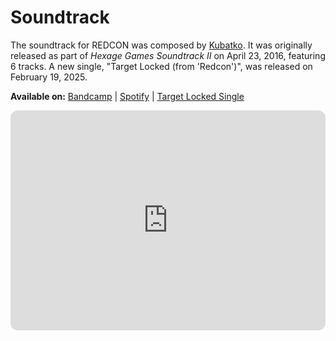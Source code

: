 # Soundtrack

The soundtrack for REDCON was composed by [Kubatko](http://kubatko.info). It was originally released as part of _Hexage Games Soundtrack II_ on April 23, 2016, featuring 6 tracks. A new single, "Target Locked (from 'Redcon')", was released on February 19, 2025.

**Available on:** [Bandcamp](https://kubatko.bandcamp.com/album/hexage-games-soundtrack-ii) | [Spotify](https://open.spotify.com/album/3WtV3oC5jChse4wrt9g32E) | [Target Locked Single](https://open.spotify.com/album/1XzPtShuZ5Q7hsvlqQPIQ9)

<iframe style="border-radius:12px" src="https://open.spotify.com/embed/playlist/2SbNeRQBkuAJh2DXbJHC7q?utm_source=generator&theme=0" width="100%" height="352" frameBorder="0" allowfullscreen="" allow="autoplay; clipboard-write; encrypted-media; fullscreen; picture-in-picture" loading="lazy"></iframe>
